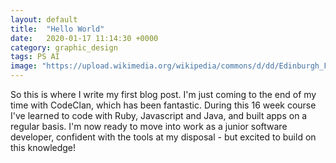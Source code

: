 ```yaml
---
layout: default
title:  "Hello World"
date:   2020-01-17 11:14:30 +0000
category: graphic_design
tags: PS AI
image: "https://upload.wikimedia.org/wikipedia/commons/d/dd/Edinburgh_Fringe_037.jpg" 
---
```


So this is where I write my first blog post. I'm just coming to the end of my time with CodeClan, which has been fantastic. During this 16 week course I've learned to code with Ruby, Javascript and Java, and built apps on a regular basis. I'm now ready to move into work as a junior software developer, confident with the tools at my disposal - but excited to build on this knowledge!

